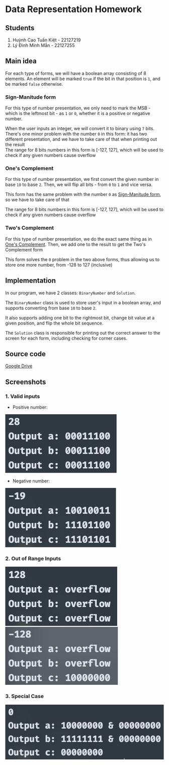 # Data Representation Homework

## Students
1. Huỳnh Cao Tuấn Kiệt - 22127219
2. Lý Đình Minh Mẫn - 22127255

## Main idea
For each type of forms, we will have a boolean array consisting of 8 elements. An element will be marked `true` if the bit in that position is `1`, and be marked `false` otherwise.
### Sign-Manitude form
For this type of number presentation, we only need to mark the MSB - which is the leftmost bit - as `1` or `0`, whether it is a positive or negative number.

When the user inputs an integer, we will convert it to binary using `7` bits. \
There's one minor problem with the number `0` in this form: it has two different presentation, and we have to take care of that when printing out the result \
The range for 8 bits numbers in this form is [-127, 127], which will be used to check if any given numbers cause overflow

### One's Complement
For this type of number presentation, we first convert the given number in base `10` to base `2`. Then, we will flip all bits - from `0` to `1` and vice versa.

This form has the same problem with the number `0` as [Sign-Manitude form](#sign-manitude-form), so we have to take care of that

The range for 8 bits numbers in this form is [-127, 127], which will be used to check if any given numbers cause overflow

### Two's Complement
For this type of number presentation, we do the exact same thing as in [One's Complement](#ones-complement). Then, we add one to the result to get the Two's Complement form

This form solves the `0` problem in the two above forms, thus allowing us to store one more number, from -128 to 127 (inclusive)

## Implementation
In our program, we have 2 classes: `BinaryNumber` and `Solution`.

The `BinaryNumber` class is used to store user's input in a boolean array, and supports converting from base `10` to base `2`.

It also supports adding one bit to the rightmost bit, change bit value at a given position, and flip the whole bit sequence.

The `Solution` class is responsible for printing out the correct answer to the screen for each form, including checking for corner cases.

## Source code

[Google Drive](https://drive.google.com/drive/folders/1GZA6OcqzHJiUQBWD7haI-X58CnbJg9JL?usp=sharing)

## Screenshots
### 1. Valid inputs
- Positive number:

![Alt text](image.png)

- Negative number:

![Alt text](image-1.png)

### 2. Out of Range Inputs
![Alt text](image-3.png)
![Alt text](image-2.png)

### 3. Special Case
![Alt text](image-4.png)